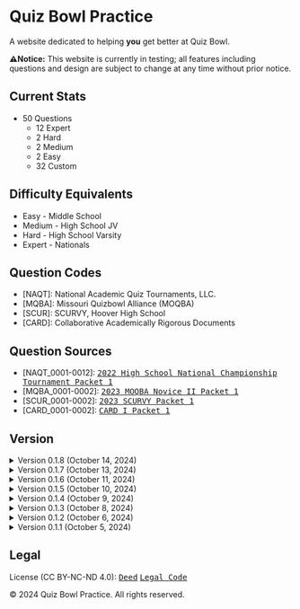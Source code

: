# Quiz Bowl Practice
A website dedicated to helping **you** get better at Quiz Bowl.

**⚠️Notice:** This website is currently in testing; all features including questions and design are subject to change at any time without prior notice.

## Current Stats
* 50 Questions
  * 12 Expert
  * 2 Hard
  * 2 Medium
  * 2 Easy
  * 32 Custom

## Difficulty Equivalents
* Easy - Middle School
* Medium - High School JV
* Hard - High School Varsity
* Expert - Nationals

## Question Codes
* [NAQT]: National Academic Quiz Tournaments, LLC.
* [MQBA]: Missouri Quizbowl Alliance (MOQBA)
* [SCUR]: SCURVY, Hoover High School
* [CARD]: Collaborative Academically Rigorous Documents

## Question Sources
* [NAQT_0001-0012]: <kbd>[2022 High School National Championship Tournament Packet 1](https://www.naqt.com/samples/hsnct.pdf)</kbd>
* [MQBA_0001-0002]: <kbd>[2023 MOQBA Novice II Packet 1](https://files.quizbowlpackets.com/2986/MOQBA%20Novice%20II%20Packet%2001.pdf)</kbd>
* [SCUR_0001-0002]: <kbd>[2023 SCURVY Packet 1](https://files.quizbowlpackets.com/3115/SCURVY%20Packet%201-1.pdf)</kbd>
* [CARD_0001-0002]: <kbd>[CARD I Packet 1](https://files.quizbowlpackets.com/3064/Packet%201.docx)</kbd>

## Version
<!-- v0.1.8 -->
<details>
<summary>Version 0.1.8 (October 14, 2024)</summary>
0.1.8 (Beta 0, Build 1, Release 8)

* Added 2 custom question
</details>
<!-- v0.1.7 -->
<details>
<summary>Version 0.1.7 (October 13, 2024)</summary>
0.1.7 (Beta 0, Build 1, Release 7)

* Added 2 custom questions
</details>
<!-- v0.1.6 -->
<details>
<summary>Version 0.1.6 (October 11, 2024)</summary>
0.1.6 (Beta 0, Build 1, Release 6)

* Added 6 custom questions
</details>
<!-- v0.1.5 -->
<details>
<summary>Version 0.1.5 (October 10, 2024)</summary>
0.1.5 (Beta 0, Build 1, Release 5)

* Added 10 custom questions
</details>
<!-- v0.1.4 -->
<details>
<summary>Version 0.1.4 (October 9, 2024)</summary>
0.1.4 (Beta 0, Build 1, Release 4)

* Added 10 custom questions
</details>
<!-- v0.1.3 -->
<details>
<summary>Version 0.1.3 (October 8, 2024)</summary>
0.1.3 (Beta 0, Build 1, Release 3)

* Added 5 questions (2 custom, 1 hard, 1 medium, 1 easy)
</details>
<!-- v0.1.2 -->
<details>
<summary>Version 0.1.2 (October 6, 2024)</summary>
0.1.2 (Beta 0, Build 1, Release 2)

* Added analytics
</details>
<!-- v0.1.1 -->
<details>
<summary>Version 0.1.1 (October 5, 2024)</summary>
0.1.1 (Beta 0, Build 1, Release 1)

* Added dark mode (unstable release)
* Added GB portal
</details>

## Legal
License (CC BY-NC-ND 4.0): <kbd>[Deed](https://creativecommons.org/licenses/by-nc-nd/4.0/)</kbd> <kbd>[Legal Code](https://creativecommons.org/licenses/by-nc-nd/4.0/legalcode.en)</kbd>

© 2024 Quiz Bowl Practice. All rights reserved.
